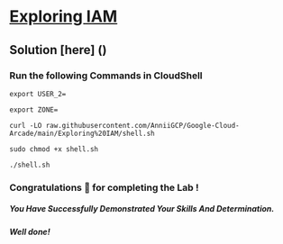 # [Exploring IAM](https://www.cloudskillsboost.google/focuses/19082?parent=catalog)

## Solution [here] ()

### Run the following Commands in CloudShell
```
export USER_2=
```
```
export ZONE=
```
```
curl -LO raw.githubusercontent.com/AnniiGCP/Google-Cloud-Arcade/main/Exploring%20IAM/shell.sh

sudo chmod +x shell.sh

./shell.sh
```

### Congratulations 🎉 for completing the Lab !

##### *You Have Successfully Demonstrated Your Skills And Determination.*

#### *Well done!*

 

 
